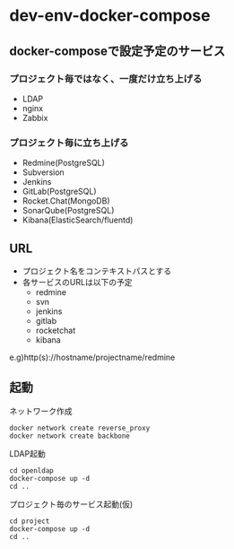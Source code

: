 # dev-env-docker-compose

## docker-composeで設定予定のサービス

### プロジェクト毎ではなく、一度だけ立ち上げる

- LDAP
- nginx
- Zabbix

### プロジェクト毎に立ち上げる

- Redmine(PostgreSQL)
- Subversion
- Jenkins
- GitLab(PostgreSQL)
- Rocket.Chat(MongoDB)
- SonarQube(PostgreSQL)
- Kibana(ElasticSearch/fluentd)

## URL

- プロジェクト名をコンテキストパスとする
- 各サービスのURLは以下の予定
  - redmine
  - svn
  - jenkins
  - gitlab
  - rocketchat
  - kibana

e.g)http(s)://hostname/projectname/redmine

## 起動

ネットワーク作成

```
docker network create reverse_proxy
docker network create backbone
```

LDAP起動

```
cd openldap
docker-compose up -d
cd ..
```

プロジェクト毎のサービス起動(仮)

```
cd project
docker-compose up -d
cd ..
```
